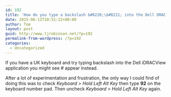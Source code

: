 ```yaml
---
id: 192
title: 'How do you type a backslash &#8220;\&#8221; into the Dell DRAC viewer?'
date: 2015-06-12T10:51:22+00:00
author: Tom
layout: post
guid: http://www.tjrobinson.net/?p=192
permalink-from-wordpress: /?p=192
categories:
  - Uncategorized
---
```

If you have a UK keyboard and try typing backslash into the Dell iDRACView application you might see # appear instead.

After a lot of experimentation and frustration, the only way I could find of doing this was to check _Keyboard > Hold Left Alt Key_ then type **92** on the keyboard number pad. Then uncheck _Keyboard > Hold Left Alt Key_ again.